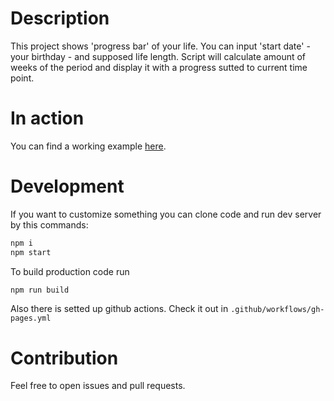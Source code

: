 # Description
This project shows 'progress bar' of your life. You can input 'start date' - your birthday - and supposed life length. Script will calculate amount of weeks of the period and display it with a progress sutted to current time point.
# In action
You can find a working example [here](https://goshaegorian.github.io/life-display/).
# Development
If you want to customize something you can clone code and run dev server by this commands:
```bash
npm i
npm start
```
To build production code run
```bash
npm run build
```
Also there is setted up github actions. Check it out in `.github/workflows/gh-pages.yml`
# Contribution
Feel free to open issues and pull requests.
